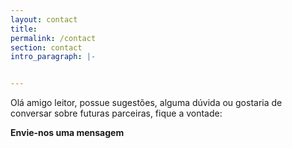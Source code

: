 ```yaml
---
layout: contact
title: 
permalink: /contact
section: contact
intro_paragraph: |-


---
```

Olá amigo leitor, possue sugestões, alguma dúvida ou gostaria de conversar sobre futuras parceiras, fique a vontade:

 **Envie-nos uma mensagem**
